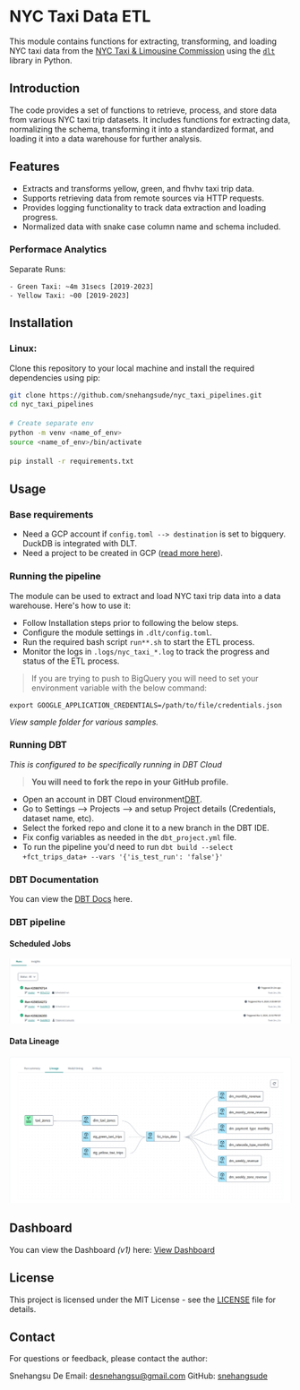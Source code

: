 # NYC Taxi Data ETL

This module contains functions for extracting, transforming, and loading NYC taxi data from the [NYC Taxi & Limousine Commission](https://www.nyc.gov/site/tlc/about/tlc-trip-record-data.page) using the [`dlt`](https://dlthub.com/) library in Python.

## Introduction

The code provides a set of functions to retrieve, process, and store data from various NYC taxi trip datasets. It includes functions for extracting data, normalizing the schema, transforming it into a standardized format, and loading it into a data warehouse for further analysis. 

## Features

- Extracts and transforms yellow, green, and fhvhv taxi trip data.
- Supports retrieving data from remote sources via HTTP requests.
- Provides logging functionality to track data extraction and loading progress.
- Normalized data with snake case column name and schema included.

### Performace Analytics

Separate Runs:

    - Green Taxi: ~4m 31secs [2019-2023] 
    - Yellow Taxi: ~00 [2019-2023]

## Installation

### Linux:

Clone this repository to your local machine and install the required dependencies using pip:

```bash
git clone https://github.com/snehangsude/nyc_taxi_pipelines.git
cd nyc_taxi_pipelines

# Create separate env
python -m venv <name_of_env>
source <name_of_env>/bin/activate

pip install -r requirements.txt
```

## Usage

### Base requirements

- Need a GCP account if `config.toml --> destination` is set to bigquery. DuckDB is integrated with DLT. 
- Need a project to be created in GCP ([read more here](https://cloud.google.com/resource-manager/docs/creating-managing-projects)).

### Running the pipeline

The module can be used to extract and load NYC taxi trip data into a data warehouse. Here's how to use it:

- Follow Installation steps prior to following the below steps.
- Configure the module settings in `.dlt/config.toml`.
- Run the required bash script `run**.sh` to start the ETL process.
- Monitor the logs in `.logs/nyc_taxi_*.log` to track the progress and status of the ETL process.

> If you are trying to push to BigQuery you will need to set your environment variable with the below command:
```
export GOOGLE_APPLICATION_CREDENTIALS=/path/to/file/credentials.json 
```

*View sample folder for various samples.*

### Running DBT

*This is configured to be specifically running in DBT Cloud*

> **You will need to fork the repo in your GitHub profile.** 

- Open an account in DBT Cloud environment[DBT](https://cloud.getdbt.com/).
- Go to Settings --> Projects --> and setup Project details (Credentials, dataset name, etc).
- Select the forked repo and clone it to a new branch in the DBT IDE.
- Fix config variables as needed in the `dbt_project.yml` file.
- To run the pipeline you'd need to run `dbt build --select +fct_trips_data+ --vars '{'is_test_run': 'false'}'`

### DBT Documentation
    
You can view the [DBT Docs](https://cloud.getdbt.com/accounts/248130/jobs/543466/docs/#!/overview) here.

### DBT pipeline

#### Scheduled Jobs

![Run Summary Scheduled](sample/sum_image.png)

#### Data Lineage

![Data Lineage diagram](sample/lineage_image.png)


## Dashboard

You can view the Dashboard *(v1)* here: [View Dashboard](https://lookerstudio.google.com/reporting/f51c6640-4907-4b41-a1fd-72d2f32768dc)  

## License

This project is licensed under the MIT License - see the [LICENSE](https://github.com/snehangsude/nyc_taxi_pipelines?tab=MIT-1-ov-file) file for details.

## Contact

For questions or feedback, please contact the author:

Snehangsu De
Email: desnehangsu@gmail.com
GitHub: [snehangsude](https://github.com/snehangsude)
